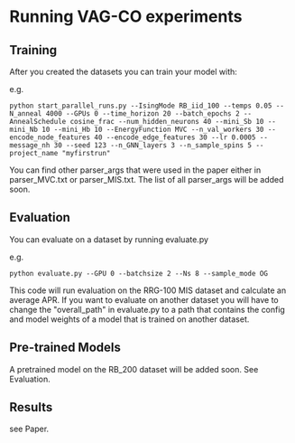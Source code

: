 # Running VAG-CO experiments

## Training

After you created the datasets you can train your model with:

e.g.
```train
python start_parallel_runs.py --IsingMode RB_iid_100 --temps 0.05 --N_anneal 4000 --GPUs 0 --time_horizon 20 --batch_epochs 2 --AnnealSchedule cosine_frac --num_hidden_neurons 40 --mini_Sb 10 --mini_Nb 10 --mini_Hb 10 --EnergyFunction MVC --n_val_workers 30 --encode_node_features 40 --encode_edge_features 30 --lr 0.0005 --message_nh 30 --seed 123 --n_GNN_layers 3 --n_sample_spins 5 --project_name "myfirstrun"
```

You can find other parser_args that were used in the paper either in parser_MVC.txt or parser_MIS.txt.
The list of all parser_args will be added soon.

## Evaluation

You can evaluate on a dataset by running evaluate.py

e.g.

```train
python evaluate.py --GPU 0 --batchsize 2 --Ns 8 --sample_mode OG
```

This code will run evaluation on the RRG-100 MIS dataset and calculate an average APR.
If you want to evaluate on another dataset you will have to change the "overall_path" in evaluate.py to a path that contains the config and model weights of a model that is trained on another dataset.

## Pre-trained Models

A pretrained model on the RB_200 dataset will be added soon.
See Evaluation. 

## Results

see Paper.
